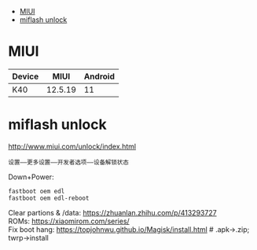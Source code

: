 <!-- TOC -->

- [MIUI](#miui)
- [miflash unlock](#miflash-unlock)

<!-- /TOC -->

# MIUI
Device | MIUI | Android
-- | -- | --
K40 | 12.5.19 | 11

# miflash unlock
http://www.miui.com/unlock/index.html

    设置——更多设置——开发者选项——设备解锁状态

Down+Power: 

    fastboot oem edl
    fastboot oem edl-reboot

Clear partions & /data: https://zhuanlan.zhihu.com/p/413293727  
ROMs: https://xiaomirom.com/series/   
Fix boot hang: https://topjohnwu.github.io/Magisk/install.html  # .apk->.zip; twrp->install 
